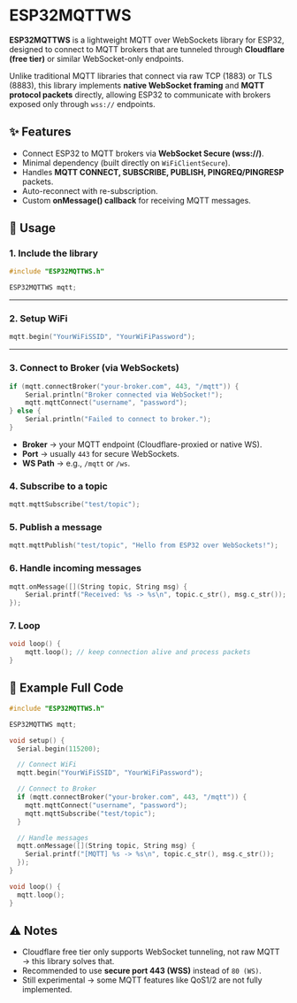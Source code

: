 # ESP32MQTTWS

**ESP32MQTTWS** is a lightweight MQTT over WebSockets library for ESP32, designed to connect to MQTT brokers that are tunneled through **Cloudflare (free tier)** or similar WebSocket-only endpoints.

Unlike traditional MQTT libraries that connect via raw TCP (1883) or TLS (8883), this library implements **native WebSocket framing** and **MQTT protocol packets** directly, allowing ESP32 to communicate with brokers exposed only through `wss://` endpoints.


## ✨ Features

* Connect ESP32 to MQTT brokers via **WebSocket Secure (wss\://)**.
* Minimal dependency (built directly on `WiFiClientSecure`).
* Handles **MQTT CONNECT, SUBSCRIBE, PUBLISH, PINGREQ/PINGRESP** packets.
* Auto-reconnect with re-subscription.
* Custom **onMessage() callback** for receiving MQTT messages.


## 🚀 Usage

### 1. Include the library

```cpp
#include "ESP32MQTTWS.h"

ESP32MQTTWS mqtt;
```

---

### 2. Setup WiFi

```cpp
mqtt.begin("YourWiFiSSID", "YourWiFiPassword");
```

---

### 3. Connect to Broker (via WebSockets)

```cpp
if (mqtt.connectBroker("your-broker.com", 443, "/mqtt")) {
    Serial.println("Broker connected via WebSocket!");
    mqtt.mqttConnect("username", "password");
} else {
    Serial.println("Failed to connect to broker.");
}
```

* **Broker** → your MQTT endpoint (Cloudflare-proxied or native WS).
* **Port** → usually `443` for secure WebSockets.
* **WS Path** → e.g., `/mqtt` or `/ws`.


### 4. Subscribe to a topic

```cpp
mqtt.mqttSubscribe("test/topic");
```


### 5. Publish a message

```cpp
mqtt.mqttPublish("test/topic", "Hello from ESP32 over WebSockets!");
```

### 6. Handle incoming messages

```cpp
mqtt.onMessage([](String topic, String msg) {
    Serial.printf("Received: %s -> %s\n", topic.c_str(), msg.c_str());
});
```


### 7. Loop

```cpp
void loop() {
    mqtt.loop(); // keep connection alive and process packets
}
```


## 📌 Example Full Code

```cpp
#include "ESP32MQTTWS.h"

ESP32MQTTWS mqtt;

void setup() {
  Serial.begin(115200);

  // Connect WiFi
  mqtt.begin("YourWiFiSSID", "YourWiFiPassword");

  // Connect to Broker
  if (mqtt.connectBroker("your-broker.com", 443, "/mqtt")) {
    mqtt.mqttConnect("username", "password");
    mqtt.mqttSubscribe("test/topic");
  }

  // Handle messages
  mqtt.onMessage([](String topic, String msg) {
    Serial.printf("[MQTT] %s -> %s\n", topic.c_str(), msg.c_str());
  });
}

void loop() {
  mqtt.loop();
}
```

## ⚠️ Notes

* Cloudflare free tier only supports WebSocket tunneling, not raw MQTT → this library solves that.
* Recommended to use **secure port 443 (WSS)** instead of `80 (WS)`.
* Still experimental → some MQTT features like QoS1/2 are not fully implemented.
